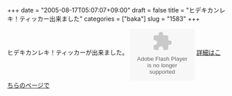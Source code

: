 +++
date = "2005-08-17T05:07:07+09:00"
draft = false
title = "ヒデキカンレキ！ティッカー出来ました"
categories = ["baka"]
slug = "1583"
+++

ヒデキカンレキ！ティッカーが出来ました。
<object classid="clsid:d27cdb6e-ae6d-11cf-96b8-444553540000" codebase="http://fpdownload.macromedia.com/pub/shockwave/cabs/flash/swflash.cab#version=7,0,0,0" width="150" height="120" id="hideki" align="middle"><param name="allowScriptAccess" value="sameDomain" /><param name="movie" value="http://hbkr.jp/hideki/hideki.swf" /><param name="quality" value="high" /><param name="bgcolor" value="#ffffff" /><param name="wmode" value="transparent" /><embed src="http://hbkr.jp/hideki/hideki.swf" quality="high" wmode="transparent" bgcolor="#ffffff" width="150" height="120" name="hideki" align="middle" allowScriptAccess="sameDomain" type="application/x-shockwave-flash" pluginspage="http://www.macromedia.com/go/getflashplayer" /></object>
<a href="http://hbkr.jp/ticker/hideki/">詳細はこちらのページで</a>
<div style="display:none;">cticker</div>
